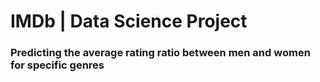 # IMDb | Data Science Project

### Predicting the average rating ratio between men and women for specific genres
